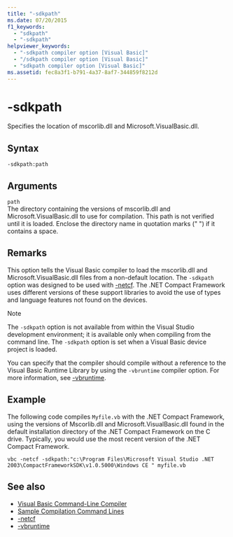 ```yaml
---
title: "-sdkpath"
ms.date: 07/20/2015
f1_keywords: 
  - "sdkpath"
  - "-sdkpath"
helpviewer_keywords: 
  - "-sdkpath compiler option [Visual Basic]"
  - "/sdkpath compiler option [Visual Basic]"
  - "sdkpath compiler option [Visual Basic]"
ms.assetid: fec8a3f1-b791-4a37-8af7-344859f8212d
---
```

# -sdkpath
Specifies the location of mscorlib.dll and Microsoft.VisualBasic.dll.  
  
## Syntax  
  
```  
-sdkpath:path  
```  
  
## Arguments  
 `path`  
 The directory containing the versions of mscorlib.dll and Microsoft.VisualBasic.dll to use for compilation. This path is not verified until it is loaded. Enclose the directory name in quotation marks (" ") if it contains a space.  
  
## Remarks  
 This option tells the Visual Basic compiler to load the mscorlib.dll and Microsoft.VisualBasic.dll files from a non-default location. The `-sdkpath` option was designed to be used with [-netcf](../../../visual-basic/reference/command-line-compiler/netcf.md). The .NET Compact Framework uses different versions of these support libraries to avoid the use of types and language features not found on the devices.  
  
> [!NOTE]
>  The `-sdkpath` option is not available from within the Visual Studio development environment; it is available only when compiling from the command line. The `-sdkpath` option is set when a Visual Basic device project is loaded.  
  
 You can specify that the compiler should compile without a reference to the Visual Basic Runtime Library by using the `-vbruntime` compiler option. For more information, see [-vbruntime](../../../visual-basic/reference/command-line-compiler/vbruntime.md).  
  
## Example  
 The following code compiles `Myfile.vb` with the .NET Compact Framework, using the versions of Mscorlib.dll and Microsoft.VisualBasic.dll found in the default installation directory of the .NET Compact Framework on the C drive. Typically, you would use the most recent version of the .NET Compact Framework.  
  
```console
vbc -netcf -sdkpath:"c:\Program Files\Microsoft Visual Studio .NET 2003\CompactFrameworkSDK\v1.0.5000\Windows CE " myfile.vb  
```  
  
## See also

- [Visual Basic Command-Line Compiler](../../../visual-basic/reference/command-line-compiler/index.md)
- [Sample Compilation Command Lines](../../../visual-basic/reference/command-line-compiler/sample-compilation-command-lines.md)
- [-netcf](../../../visual-basic/reference/command-line-compiler/netcf.md)
- [-vbruntime](../../../visual-basic/reference/command-line-compiler/vbruntime.md)
